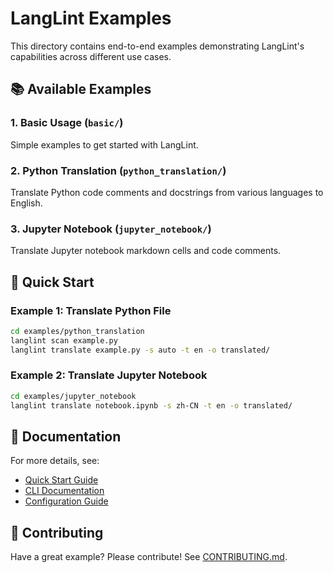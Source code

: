 # LangLint Examples

This directory contains end-to-end examples demonstrating LangLint's capabilities across different use cases.

## 📚 Available Examples

### 1. Basic Usage (`basic/`)
Simple examples to get started with LangLint.

### 2. Python Translation (`python_translation/`)
Translate Python code comments and docstrings from various languages to English.

### 3. Jupyter Notebook (`jupyter_notebook/`)
Translate Jupyter notebook markdown cells and code comments.

## 🚀 Quick Start

### Example 1: Translate Python File

```bash
cd examples/python_translation
langlint scan example.py
langlint translate example.py -s auto -t en -o translated/
```

### Example 2: Translate Jupyter Notebook

```bash
cd examples/jupyter_notebook
langlint translate notebook.ipynb -s zh-CN -t en -o translated/
```

## 📖 Documentation

For more details, see:
- [Quick Start Guide](../README.md#quick-start)
- [CLI Documentation](../README.md#core-commands)
- [Configuration Guide](../README.md#configuration-file)

## 🤝 Contributing

Have a great example? Please contribute! See [CONTRIBUTING.md](../CONTRIBUTING.md).

